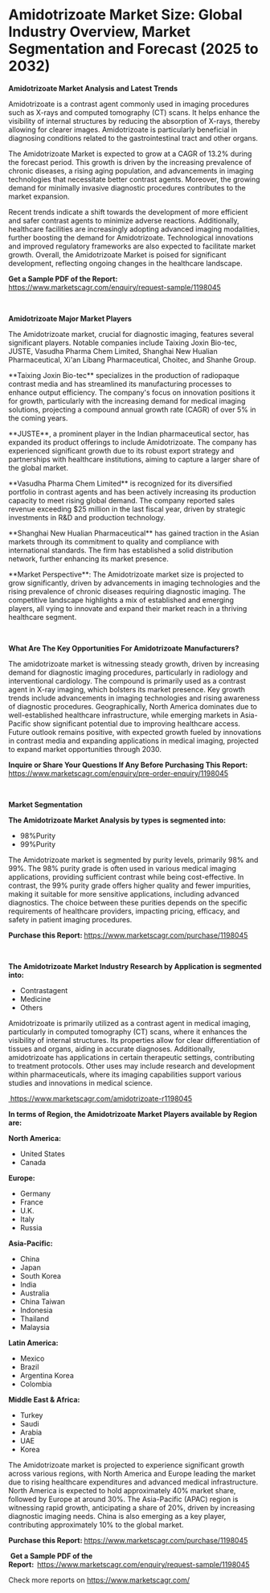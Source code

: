 <p><h1>Amidotrizoate Market Size: Global Industry Overview, Market Segmentation and Forecast (2025 to 2032)</h1></p><p><strong>Amidotrizoate Market Analysis and Latest Trends</strong></p>
<p><p>Amidotrizoate is a contrast agent commonly used in imaging procedures such as X-rays and computed tomography (CT) scans. It helps enhance the visibility of internal structures by reducing the absorption of X-rays, thereby allowing for clearer images. Amidotrizoate is particularly beneficial in diagnosing conditions related to the gastrointestinal tract and other organs.</p><p>The Amidotrizoate Market is expected to grow at a CAGR of 13.2% during the forecast period. This growth is driven by the increasing prevalence of chronic diseases, a rising aging population, and advancements in imaging technologies that necessitate better contrast agents. Moreover, the growing demand for minimally invasive diagnostic procedures contributes to the market expansion. </p><p>Recent trends indicate a shift towards the development of more efficient and safer contrast agents to minimize adverse reactions. Additionally, healthcare facilities are increasingly adopting advanced imaging modalities, further boosting the demand for Amidotrizoate. Technological innovations and improved regulatory frameworks are also expected to facilitate market growth. Overall, the Amidotrizoate Market is poised for significant development, reflecting ongoing changes in the healthcare landscape.</p></p>
<p><strong>Get a Sample PDF of the Report:&nbsp;</strong> <a href="https://www.marketscagr.com/enquiry/request-sample/1198045?utm_campaign=2770&utm_medium=2&utm_source=Github&utm_content=ia&utm_term=31032025&utm_id=amidotrizoate">https://www.marketscagr.com/enquiry/request-sample/1198045</a></p>
<p>&nbsp;</p>
<p><strong>Amidotrizoate Major Market Players</strong></p>
<p><p>The Amidotrizoate market, crucial for diagnostic imaging, features several significant players. Notable companies include Taixing Joxin Bio-tec, JUSTE, Vasudha Pharma Chem Limited, Shanghai New Hualian Pharmaceutical, Xi'an Libang Pharmaceutical, Choitec, and Shanhe Group. </p><p>**Taixing Joxin Bio-tec** specializes in the production of radiopaque contrast media and has streamlined its manufacturing processes to enhance output efficiency. The company's focus on innovation positions it for growth, particularly with the increasing demand for medical imaging solutions, projecting a compound annual growth rate (CAGR) of over 5% in the coming years.</p><p>**JUSTE**, a prominent player in the Indian pharmaceutical sector, has expanded its product offerings to include Amidotrizoate. The company has experienced significant growth due to its robust export strategy and partnerships with healthcare institutions, aiming to capture a larger share of the global market. </p><p>**Vasudha Pharma Chem Limited** is recognized for its diversified portfolio in contrast agents and has been actively increasing its production capacity to meet rising global demand. The company reported sales revenue exceeding $25 million in the last fiscal year, driven by strategic investments in R&D and production technology.</p><p>**Shanghai New Hualian Pharmaceutical** has gained traction in the Asian markets through its commitment to quality and compliance with international standards. The firm has established a solid distribution network, further enhancing its market presence.</p><p>**Market Perspective**: The Amidotrizoate market size is projected to grow significantly, driven by advancements in imaging technologies and the rising prevalence of chronic diseases requiring diagnostic imaging. The competitive landscape highlights a mix of established and emerging players, all vying to innovate and expand their market reach in a thriving healthcare segment.</p></p>
<p>&nbsp;</p>
<p><strong>What Are The Key Opportunities For Amidotrizoate Manufacturers?</strong></p>
<p><p>The amidotrizoate market is witnessing steady growth, driven by increasing demand for diagnostic imaging procedures, particularly in radiology and interventional cardiology. The compound is primarily used as a contrast agent in X-ray imaging, which bolsters its market presence. Key growth trends include advancements in imaging technologies and rising awareness of diagnostic procedures. Geographically, North America dominates due to well-established healthcare infrastructure, while emerging markets in Asia-Pacific show significant potential due to improving healthcare access. Future outlook remains positive, with expected growth fueled by innovations in contrast media and expanding applications in medical imaging, projected to expand market opportunities through 2030.</p></p>
<p><strong>Inquire or Share Your Questions If Any Before Purchasing This Report:</strong> <a href="https://www.marketscagr.com/enquiry/pre-order-enquiry/1198045?utm_campaign=2770&utm_medium=2&utm_source=Github&utm_content=ia&utm_term=31032025&utm_id=amidotrizoate">https://www.marketscagr.com/enquiry/pre-order-enquiry/1198045</a></p>
<p>&nbsp;</p>
<p><strong>Market Segmentation</strong></p>
<p><strong>The Amidotrizoate Market Analysis by types is segmented into:</strong></p>
<p><ul><li>98%Purity</li><li>99%Purity</li></ul></p>
<p><p>The Amidotrizoate market is segmented by purity levels, primarily 98% and 99%. The 98% purity grade is often used in various medical imaging applications, providing sufficient contrast while being cost-effective. In contrast, the 99% purity grade offers higher quality and fewer impurities, making it suitable for more sensitive applications, including advanced diagnostics. The choice between these purities depends on the specific requirements of healthcare providers, impacting pricing, efficacy, and safety in patient imaging procedures.</p></p>
<p><strong>Purchase this Report:&nbsp;</strong><a href="https://www.marketscagr.com/purchase/1198045?utm_campaign=2770&utm_medium=2&utm_source=Github&utm_content=ia&utm_term=31032025&utm_id=amidotrizoate">https://www.marketscagr.com/purchase/1198045</a></p>
<p>&nbsp;</p>
<p><strong>The Amidotrizoate Market Industry Research by Application is segmented into:</strong></p>
<p><ul><li>Contrastagent</li><li>Medicine</li><li>Others</li></ul></p>
<p><p>Amidotrizoate is primarily utilized as a contrast agent in medical imaging, particularly in computed tomography (CT) scans, where it enhances the visibility of internal structures. Its properties allow for clear differentiation of tissues and organs, aiding in accurate diagnoses. Additionally, amidotrizoate has applications in certain therapeutic settings, contributing to treatment protocols. Other uses may include research and development within pharmaceuticals, where its imaging capabilities support various studies and innovations in medical science.</p></p>
<p><a href="https://www.marketscagr.com/amidotrizoate-r1198045?utm_campaign=2770&utm_medium=2&utm_source=Github&utm_content=ia&utm_term=31032025&utm_id=amidotrizoate">&nbsp;https://www.marketscagr.com/amidotrizoate-r1198045</a></p>
<p><strong>In terms of Region, the Amidotrizoate Market Players available by Region are:</strong></p>
<p>
    <p> <strong> North America: </strong>
        <ul>
            <li>United States</li>
            <li>Canada</li>
        </ul>
        </p> 
    <p> <strong> Europe: </strong>
        <ul>
            <li>Germany</li>
            <li>France</li>
            <li>U.K.</li>
            <li>Italy</li>
            <li>Russia</li>
        </ul>
        </p> 
    <p> <strong> Asia-Pacific: </strong>
        <ul>
            <li>China</li>
            <li>Japan</li>
            <li>South Korea</li>
            <li>India</li>
            <li>Australia</li>
            <li>China Taiwan</li>
            <li>Indonesia</li>
            <li>Thailand</li>
            <li>Malaysia</li>
        </ul>
        </p> 
    <p> <strong> Latin America: </strong>
        <ul>
            <li>Mexico</li>
            <li>Brazil</li>
            <li>Argentina Korea</li>
            <li>Colombia</li>
        </ul>
        </p> 
    <p> <strong> Middle East & Africa: </strong>
        <ul>
            <li>Turkey</li>
            <li>Saudi</li>
            <li>Arabia</li>
            <li>UAE</li>
            <li>Korea</li>
        </ul>
    </p>
    </p>
<p><p>The Amidotrizoate market is projected to experience significant growth across various regions, with North America and Europe leading the market due to rising healthcare expenditures and advanced medical infrastructure. North America is expected to hold approximately 40% market share, followed by Europe at around 30%. The Asia-Pacific (APAC) region is witnessing rapid growth, anticipating a share of 20%, driven by increasing diagnostic imaging needs. China is also emerging as a key player, contributing approximately 10% to the global market.</p></p>
<p><strong>Purchase this Report: </strong><a href="https://www.marketscagr.com/purchase/1198045?utm_campaign=2770&utm_medium=2&utm_source=Github&utm_content=ia&utm_term=31032025&utm_id=amidotrizoate">https://www.marketscagr.com/purchase/1198045</a></p>
<p>&nbsp;<strong>Get a Sample PDF of the Report:&nbsp;&nbsp;</strong><a href="https://www.marketscagr.com/enquiry/request-sample/1198045?utm_campaign=2770&utm_medium=2&utm_source=Github&utm_content=ia&utm_term=31032025&utm_id=amidotrizoate">https://www.marketscagr.com/enquiry/request-sample/1198045</a></p>
<p><strong></strong></p>
<p>Check more reports on <a href="https://www.marketscagr.com/?utm_campaign=2770&utm_medium=2&utm_source=Github&utm_content=ia&utm_term=31032025&utm_id=amidotrizoate">https://www.marketscagr.com/</a></p>